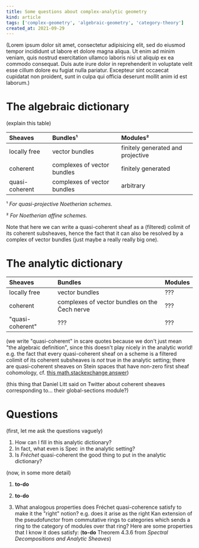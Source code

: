 ```yaml
---
title: Some questions about complex-analytic geometry
kind: article
tags: ['complex-geometry', 'algebraic-geometry', 'category-theory']
created_at: 2021-09-29
---
```


(Lorem ipsum dolor sit amet, consectetur adipisicing elit, sed do eiusmod
tempor incididunt ut labore et dolore magna aliqua. Ut enim ad minim veniam,
quis nostrud exercitation ullamco laboris nisi ut aliquip ex ea commodo
consequat. Duis aute irure dolor in reprehenderit in voluptate velit esse
cillum dolore eu fugiat nulla pariatur. Excepteur sint occaecat cupidatat non
proident, sunt in culpa qui officia deserunt mollit anim id est laborum.)

<!-- more -->

# The algebraic dictionary

(explain this table)

| Sheaves | Bundles¹ | Modules² |
|:--------|:--------|:--------|
| locally free | vector bundles | finitely generated and projective |
| coherent | complexes of vector bundles | finitely generated |
| quasi-coherent | complexes of vector bundles | arbitrary |

¹ _For quasi-projective Noetherian schemes._

² _For Noetherian affine schemes._

Note that here we can write a quasi-coherent sheaf as a (filtered) colimit of its coherent subsheaves, hence the fact that it can also be resolved by a complex of vector bundles (just maybe a really really big one).


# The analytic dictionary

| Sheaves | Bundles | Modules |
|:--------|:--------|:--------|
| locally free | vector bundles | ??? |
| coherent | complexes of vector bundles on the Čech nerve | ??? |
| "quasi-coherent" | ??? | ??? |

(we write "quasi-coherent" in scare quotes because we don't just mean "the algebraic definition", since this doesn't play nicely in the analytic world! e.g. the fact that every quasi-coherent sheaf on a scheme is a filtered colimit of its coherent subsheaves is _not_ true in the analytic setting; there are quasi-coherent sheaves on Stein spaces that have non-zero first sheaf cohomology, cf. [this math.stackexchange answer](https://math.stackexchange.com/questions/2840594/gaga-and-quasicoherent-sheaf/2841087#2841087))

(this thing that Daniel Litt said on Twitter about coherent sheaves corresponding to... their global-sections module?)


# Questions

(first, let me ask the questions vaguely)

1. How can I fill in this analytic dictionary?
2. In fact, what even is $\operatorname{Spec}$ in the analytic setting?
3. Is _Fréchet_ quasi-coherent the good thing to put in the analytic dictionary?

(now, in some more detail)

1. **to-do**

2. **to-do**

3. What analogous properties does Fréchet quasi-coherence satisfy to make it the "right" notion? e.g. does it arise as the right Kan extension of the pseudofunctor from commutative rings to categories which sends a ring to the category of modules over that ring? Here are some properties that I know it does satisfy: (**to-do** Theorem 4.3.6 from _Spectral Decompositions and Analytic Sheaves_)
